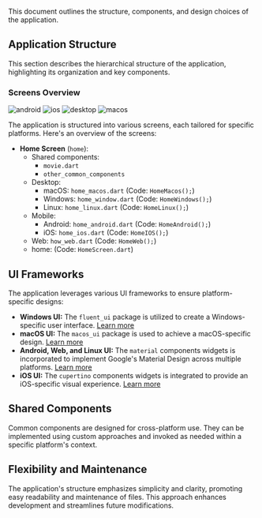 This document outlines the structure, components, and design choices of the application.



## Application Structure

This section describes the hierarchical structure of the application, highlighting its organization and key components.

### Screens Overview
![android](https://drive.google.com/file/d/1NrM1h5T0v3hysQtku8w_im1N82j4bcqO/view?usp=drive_link)
![ios](https://drive.google.com/file/d/195fUn0RSMhHrcNwH5MrH_zLnWwfBbaoU/view?usp=drive_link)
![desktop](https://drive.google.com/file/d/1daG0afmz_v_HPhY9MzXK2qdgquUCIF0l/view?usp=drive_link)
![macos](https://drive.google.com/file/d/12SfGBEHUVanSkxPPm5-vOi5eOKdCZGMV/view?usp=drive_link)


The application is structured into various screens, each tailored for specific platforms. Here's an overview of the screens:

- **Home Screen** (`home`):
    - Shared components:
        - `movie.dart`
        - `other_common_components`
    - Desktop:
        - macOS: `home_macos.dart` (Code: `HomeMacos();`)
        - Windows: `home_window.dart` (Code: `HomeWindows();`)
        - Linux: `home_linux.dart` (Code: `HomeLinux();`)
    - Mobile:
        - Android: `home_android.dart` (Code: `HomeAndroid();`)
        - iOS: `home_ios.dart` (Code: `HomeIOS();`)
    - Web: `how_web.dart` (Code: `HomeWeb();`)
    - home: (Code: `HomeScreen.dart`)

## UI Frameworks

The application leverages various UI frameworks to ensure platform-specific designs:

- **Windows UI:** The `fluent_ui` package is utilized to create a Windows-specific user interface. [Learn more](https://pub.dev/packages/fluent_ui)
- **macOS UI:** The `macos_ui` package is used to achieve a macOS-specific design. [Learn more](https://pub.dev/packages/macos_ui)
- **Android, Web, and Linux UI:** The `material` components widgets is incorporated to implement Google's Material Design across multiple platforms. [Learn more](https://docs.flutter.dev/ui/widgets/material)
- **iOS UI:** The `cupertino` components widgets is integrated to provide an iOS-specific visual experience. [Learn more](https://docs.flutter.dev/ui/widgets/cupertino)

## Shared Components

Common components are designed for cross-platform use. They can be implemented using custom approaches and invoked as needed within a specific platform's context.

## Flexibility and Maintenance

The application's structure emphasizes simplicity and clarity, promoting easy readability and maintenance of files. This approach enhances development and streamlines future modifications.
